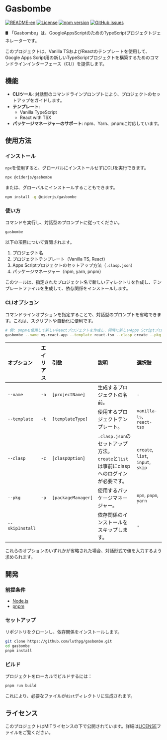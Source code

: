 # **Gasbombe**

[![README-en](https://img.shields.io/badge/English-blue?logo=ReadMe)](./README.md)
[![License](https://img.shields.io/badge/license-MIT-blue.svg)](LICENSE)
[![npm version](https://img.shields.io/npm/v/@ciderjs/gasbombe.svg)](https://www.npmjs.com/package/@ciderjs/gasbombe)
[![GitHub issues](https://img.shields.io/github/issues/luthpg/gasbombe.svg)](https://github.com/luthpg/gasbombe/issues)

🛢 「Gasbombe」は、GoogleAppsScriptのためのTypeScriptプロジェクトジェネレーターです。

このプロジェクトは、Vanilla TSおよびReactのテンプレートを使用して、Google Apps Script用の新しいTypeScriptプロジェクトを構築するためのコマンドラインインターフェース（CLI）を提供します。

## **機能**

* **CLIツール**: 対話型のコマンドラインプロンプトにより、プロジェクトのセットアップをガイドします。
* **テンプレート**:
  * Vanilla TypeScript
  * React with TSX
* **パッケージマネージャーのサポート**: npm、Yarn、pnpmに対応しています。

## **使用方法**

### **インストール**

`npx`を使用すると、グローバルにインストールせずにCLIを実行できます。

```bash
npx @ciderjs/gasbombe
```

または、グローバルにインストールすることもできます。

```bash
npm install -g @ciderjs/gasbombe
```

### **使い方**

コマンドを実行し、対話型のプロンプトに従ってください。

```bash
gasbombe
```

以下の項目について質問されます。

1. プロジェクト名
2. プロジェクトテンプレート（Vanilla TS, React）
3. Apps Scriptプロジェクトのセットアップ方法（`.clasp.json`）
4. パッケージマネージャー（npm, yarn, pnpm）

このツールは、指定されたプロジェクト名で新しいディレクトリを作成し、テンプレートファイルを生成して、依存関係をインストールします。

### **CLIオプション**

コマンドラインオプションを指定することで、対話型のプロンプトを省略できます。これは、スクリプトや自動化に便利です。

```bash
# 例: pnpmを使用して新しいReactプロジェクトを作成し、同時に新しいApps Scriptプロジェクトも作成する
gasbombe --name my-react-app --template react-tsx --clasp create --pkg pnpm
```

| オプション | エイリアス | 引数 | 説明 | 選択肢 |
| :--- | :--- | :--- | :--- | :--- |
| `--name` | `-n` | `[projectName]` | 生成するプロジェクトの名前。 | - |
| `--template` | `-t` | `[templateType]` | 使用するプロジェクトテンプレート。 | `vanilla-ts`, `react-tsx` |
| `--clasp` | `-c` | `[claspOption]` | `.clasp.json`のセットアップ方法。<br/>`create`と`list`は事前にclaspへのログインが必要です。 | `create`, `list`, `input`, `skip` |
| `--pkg` | `-p` | `[packageManager]` | 使用するパッケージマネージャー。 | `npm`, `pnpm`, `yarn` |
| `--skipInstall` | | | 依存関係のインストールをスキップします。 | - |

これらのオプションのいずれかが省略された場合、対話形式で値を入力するよう求められます。

## **開発**

### **前提条件**

* [Node.js](https://nodejs.org/)
* [pnpm](https://pnpm.io/installation)

### **セットアップ**

リポジトリをクローンし、依存関係をインストールします。

```bash
git clone https://github.com/luthpg/gasbombe.git
cd gasbombe
pnpm install
```

### **ビルド**

プロジェクトをローカルでビルドするには：

```bash
pnpm run build
```

これにより、必要なファイルが`dist`ディレクトリに生成されます。

## **ライセンス**

このプロジェクトはMITライセンスの下で公開されています。詳細は[LICENSE](LICENSE)ファイルをご覧ください。
